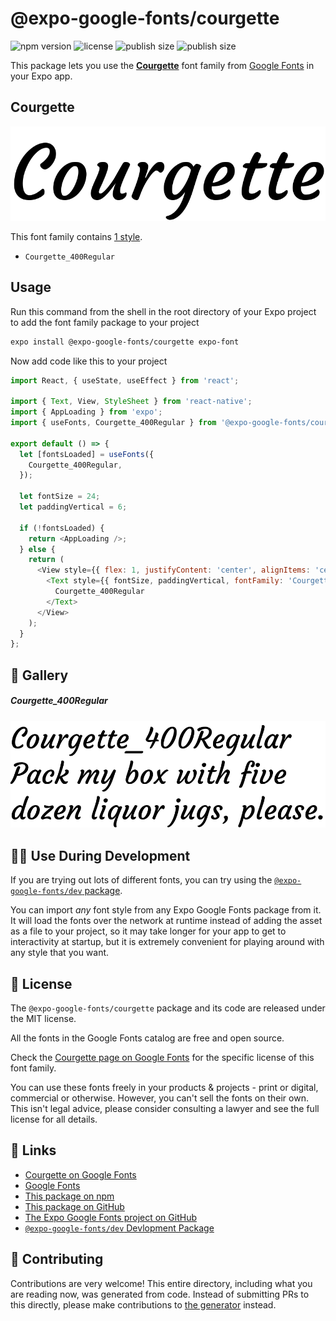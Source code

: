 # @expo-google-fonts/courgette

![npm version](https://flat.badgen.net/npm/v/@expo-google-fonts/courgette)
![license](https://flat.badgen.net/github/license/expo/google-fonts)
![publish size](https://flat.badgen.net/packagephobia/install/@expo-google-fonts/courgette)
![publish size](https://flat.badgen.net/packagephobia/publish/@expo-google-fonts/courgette)

This package lets you use the [**Courgette**](https://fonts.google.com/specimen/Courgette) font family from [Google Fonts](https://fonts.google.com/) in your Expo app.

## Courgette

![Courgette](./font-family.png)

This font family contains [1 style](#-gallery).

- `Courgette_400Regular`

## Usage

Run this command from the shell in the root directory of your Expo project to add the font family package to your project
```sh
expo install @expo-google-fonts/courgette expo-font
```

Now add code like this to your project
```js
import React, { useState, useEffect } from 'react';

import { Text, View, StyleSheet } from 'react-native';
import { AppLoading } from 'expo';
import { useFonts, Courgette_400Regular } from '@expo-google-fonts/courgette';

export default () => {
  let [fontsLoaded] = useFonts({
    Courgette_400Regular,
  });

  let fontSize = 24;
  let paddingVertical = 6;

  if (!fontsLoaded) {
    return <AppLoading />;
  } else {
    return (
      <View style={{ flex: 1, justifyContent: 'center', alignItems: 'center' }}>
        <Text style={{ fontSize, paddingVertical, fontFamily: 'Courgette_400Regular' }}>
          Courgette_400Regular
        </Text>
      </View>
    );
  }
};

```

## 🔡 Gallery

##### Courgette_400Regular
![Courgette_400Regular](./Courgette_400Regular.ttf.png)


## 👩‍💻 Use During Development

If you are trying out lots of different fonts, you can try using the [`@expo-google-fonts/dev` package](https://github.com/expo/google-fonts/tree/master/font-packages/dev#readme).

You can import *any* font style from any Expo Google Fonts package from it. It will load the fonts
over the network at runtime instead of adding the asset as a file to your project, so it may take longer
for your app to get to interactivity at startup, but it is extremely convenient
for playing around with any style that you want.

## 📖 License

The `@expo-google-fonts/courgette` package and its code are released under the MIT license.

All the fonts in the Google Fonts catalog are free and open source.

Check the [Courgette page on Google Fonts](https://fonts.google.com/specimen/Courgette) for the specific license of this font family.

You can use these fonts freely in your products & projects - print or digital, commercial or otherwise. However, you can't sell the fonts on their own. This isn't legal advice, please consider consulting a lawyer and see the full license for all details.

## 🔗 Links

- [Courgette on Google Fonts](https://fonts.google.com/specimen/Courgette)
- [Google Fonts](https://fonts.google.com/)
- [This package on npm](https://www.npmjs.com/package/@expo-google-fonts/courgette)
- [This package on GitHub](https://github.com/expo/google-fonts/tree/master/font-packages/courgette)
- [The Expo Google Fonts project on GitHub](https://github.com/expo/google-fonts)
- [`@expo-google-fonts/dev` Devlopment Package](https://github.com/expo/google-fonts/tree/master/font-packages/dev)

## 🤝 Contributing

Contributions are very welcome! This entire directory, including what you are reading now, was generated from code. Instead of submitting PRs to this directly, please make contributions to [the generator](https://github.com/expo/google-fonts/tree/master/packages/generator) instead.
